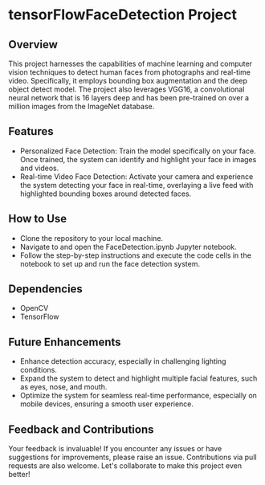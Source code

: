 # tensorFlowFaceDetection Project
## Overview
This project harnesses the capabilities of machine learning and computer vision techniques to detect human faces from photographs and real-time video. Specifically, it employs bounding box augmentation and the deep object detect model. The project also leverages VGG16, a convolutional neural network that is 16 layers deep and has been pre-trained on over a million images from the ImageNet database.

## Features
- Personalized Face Detection: Train the model specifically on your face. Once trained, the system can identify and highlight your face in images and videos.
- Real-time Video Face Detection: Activate your camera and experience the system detecting your face in real-time, overlaying a live feed with highlighted bounding boxes around detected faces.

## How to Use
- Clone the repository to your local machine.
- Navigate to and open the FaceDetection.ipynb Jupyter notebook.
- Follow the step-by-step instructions and execute the code cells in the notebook to set up and run the face detection system.

## Dependencies
- OpenCV
- TensorFlow

## Future Enhancements
- Enhance detection accuracy, especially in challenging lighting conditions.
- Expand the system to detect and highlight multiple facial features, such as eyes, nose, and mouth.
- Optimize the system for seamless real-time performance, especially on mobile devices, ensuring a smooth user experience.

## Feedback and Contributions
Your feedback is invaluable! If you encounter any issues or have suggestions for improvements, please raise an issue. Contributions via pull requests are also welcome. Let's collaborate to make this project even better!

